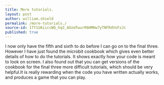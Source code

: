 ```yaml
---
title: More tutorials.
layout: post
author: william.shield
permalink: /more-tutorials./
source-id: 1TY1UAiiccWQ_hq3_AUzmTwurR6HMHw7yTNFRdVnFxJc
published: true
---
```

I now only have the fifth and sixth to do before I can go on to the final three. However I have just found the microbit cookbook which gives even better details of how to do the tutorials. It shows exactly how your code is meant to look on screen. I also found out that you can get versions of the cookbook for the final three more difficult tutorials, which should be very helpful.It is really rewarding when the code you have written actually works, and produces a game that you can play.

